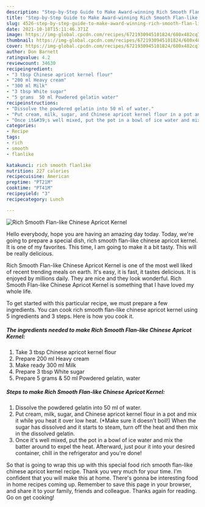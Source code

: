 ```yaml
---
description: "Step-by-Step Guide to Make Award-winning Rich Smooth Flan-like Chinese Apricot Kernel"
title: "Step-by-Step Guide to Make Award-winning Rich Smooth Flan-like Chinese Apricot Kernel"
slug: 4526-step-by-step-guide-to-make-award-winning-rich-smooth-flan-like-chinese-apricot-kernel
date: 2021-10-18T15:11:46.371Z
image: https://img-global.cpcdn.com/recipes/6721930945101824/680x482cq70/rich-smooth-flan-like-chinese-apricot-kernel-recipe-main-photo.jpg
thumbnail: https://img-global.cpcdn.com/recipes/6721930945101824/680x482cq70/rich-smooth-flan-like-chinese-apricot-kernel-recipe-main-photo.jpg
cover: https://img-global.cpcdn.com/recipes/6721930945101824/680x482cq70/rich-smooth-flan-like-chinese-apricot-kernel-recipe-main-photo.jpg
author: Don Barnett
ratingvalue: 4.2
reviewcount: 34630
recipeingredient:
- "3 tbsp Chinese apricot kernel flour"
- "200 ml Heavy cream"
- "300 ml Milk"
- "3 tbsp White sugar"
- "5 grams  50 ml Powdered gelatin water"
recipeinstructions:
- "Dissolve the powdered gelatin into 50 ml of water."
- "Put cream, milk, sugar, and Chinese apricot kernel flour in a pot and mix it while you heat it over low heat. (*Make sure it doesn&#39;t boil!) When the sugar has dissolved and it starts to steam, turn off the heat and then mix in the dissolved gelatin."
- "Once it&#39;s well mixed, put the pot in a bowl of ice water and mix the batter around to expel the heat. Afterward, just pour it into your desired container, chill in the refrigerator and you&#39;re done!"
categories:
- Recipe
tags:
- rich
- smooth
- flanlike

katakunci: rich smooth flanlike 
nutrition: 227 calories
recipecuisine: American
preptime: "PT21M"
cooktime: "PT41M"
recipeyield: "3"
recipecategory: Lunch

---
```



![Rich Smooth Flan-like Chinese Apricot Kernel](https://img-global.cpcdn.com/recipes/6721930945101824/680x482cq70/rich-smooth-flan-like-chinese-apricot-kernel-recipe-main-photo.jpg)

Hello everybody, hope you are having an amazing day today. Today, we're going to prepare a special dish, rich smooth flan-like chinese apricot kernel. It is one of my favorites. This time, I am going to make it a bit tasty. This will be really delicious.

Rich Smooth Flan-like Chinese Apricot Kernel is one of the most well liked of recent trending meals on earth. It's easy, it is fast, it tastes delicious. It is enjoyed by millions daily. They are nice and they look wonderful. Rich Smooth Flan-like Chinese Apricot Kernel is something that I have loved my whole life.




To get started with this particular recipe, we must prepare a few ingredients. You can cook rich smooth flan-like chinese apricot kernel using 5 ingredients and 3 steps. Here is how you cook it.

<!--inarticleads1-->

##### The ingredients needed to make Rich Smooth Flan-like Chinese Apricot Kernel:

1. Take 3 tbsp Chinese apricot kernel flour
1. Prepare 200 ml Heavy cream
1. Make ready 300 ml Milk
1. Prepare 3 tbsp White sugar
1. Prepare 5 grams &amp; 50 ml Powdered gelatin, water




<!--inarticleads2-->

##### Steps to make Rich Smooth Flan-like Chinese Apricot Kernel:

1. Dissolve the powdered gelatin into 50 ml of water.
1. Put cream, milk, sugar, and Chinese apricot kernel flour in a pot and mix it while you heat it over low heat. (*Make sure it doesn&#39;t boil!) When the sugar has dissolved and it starts to steam, turn off the heat and then mix in the dissolved gelatin.
1. Once it&#39;s well mixed, put the pot in a bowl of ice water and mix the batter around to expel the heat. Afterward, just pour it into your desired container, chill in the refrigerator and you&#39;re done!




So that is going to wrap this up with this special food rich smooth flan-like chinese apricot kernel recipe. Thank you very much for your time. I'm confident that you will make this at home. There's gonna be interesting food in home recipes coming up. Remember to save this page in your browser, and share it to your family, friends and colleague. Thanks again for reading. Go on get cooking!
